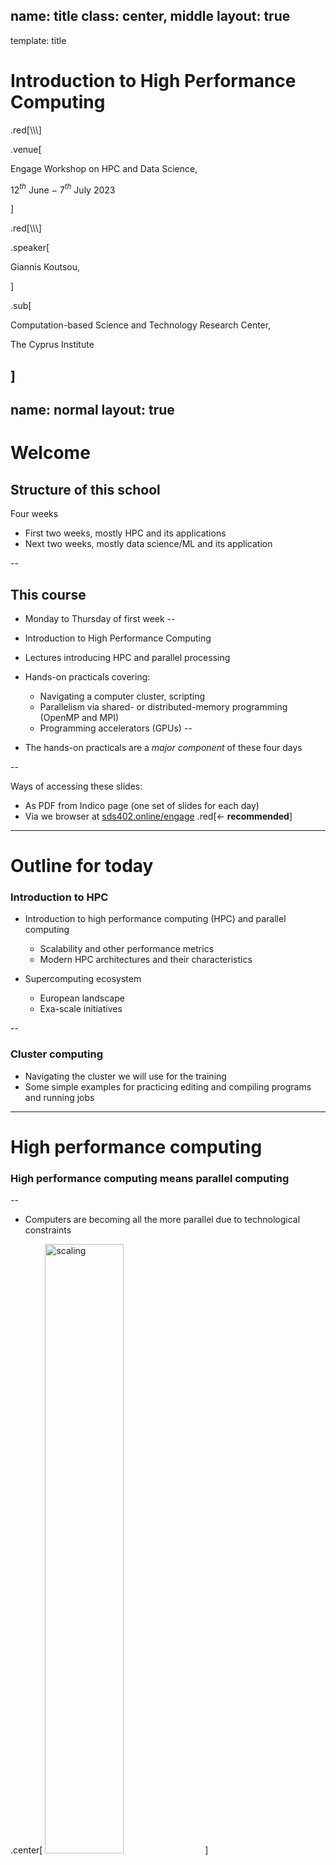 name: title
class: center, middle
layout: true
---
template: title

# Introduction to High Performance Computing

.red[\\\\\\]

.venue[

Engage Workshop on HPC and Data Science,

12$^{th}$ June $-$ 7$^{th}$ July 2023  

]

.red[\\\\\\]

.speaker[

Giannis Koutsou,

]

.sub[

Computation-based Science and Technology Research Center,

The Cyprus Institute

]
---
name: normal
layout: true
---

# Welcome

## Structure of this school

Four weeks
- First two weeks, mostly HPC and its applications
- Next two weeks, mostly data science/ML and its application

--

## This course

- Monday to Thursday of first week
--

- Introduction to High Performance Computing
- Lectures introducing HPC and parallel processing
- Hands-on practicals covering:
  - Navigating a computer cluster, scripting
  - Parallelism via shared- or distributed-memory programming (OpenMP and MPI)
  - Programming accelerators (GPUs)
--

- The hands-on practicals are a _major component_ of these four days

--

Ways of accessing these slides:
- As PDF from Indico page (one set of slides for each day)
- Via we browser at [sds402.online/engage](https://sds402.online/engage) .red[$\leftarrow$ **recommended**]

---

# Outline for today

### Introduction to HPC
- Introduction to high performance computing (HPC) and parallel computing
  - Scalability and other performance metrics
  - Modern HPC architectures and their characteristics
  
- Supercomputing ecosystem 
  - European landscape 
  - Exa-scale initiatives

--

### Cluster computing
- Navigating the cluster we will use for the training
- Some simple examples for practicing editing and compiling programs
  and running jobs

---

# High performance computing

### High performance computing means parallel computing

--

- Computers are becoming all the more parallel due to technological constraints

<style type="text/css">
img[alt=scaling] { width: 50%; float: center; padding: 0px}
</style>
.center[
![scaling](50-years-processor-trend.png)
]

.right[.tiny[[https://github.com/karlrupp/microprocessor-trend-data](https://github.com/karlrupp/microprocessor-trend-data)]]

--

- Moore’s law: transistor count exponentially increasing (but not as originally expected)

--

- Dennard Scaling: $P\propto AfV^2$. Lost around 2006 ($P$: power, $A$: area, $f$: freq., $V$: voltage)

---

# High performance computing

### High performance computing means parallel computing

- Exploiting parallelism is essential for scientific computing 
--

- Practitioners of computational sciences benefit from knowledge of concepts and challenges of parallel computing
--

  - Architectures and their characteristics
  - Algorithms and how amenable they are to parallelisation 
  - Performance metrics and their significance, e.g. sustained and peak floating point performance, bandwidth, scalability

<style type="text/css">
img[alt=col0] { width: 90%; float: left; padding: 0px}
img[alt=col1] { width: 90%; float: center; padding: 0px}
img[alt=col2] { width: 100%; float: right; padding: 0px}
</style>

.left-column-5[
</br>
]

.left-column-30[
	.center[.tiny[**Architectures**]]
 ![col0](archs.png)
]

.left-column-5[
	|
]

.left-column-30[
	.center[.tiny[**Algorithms**]]
 ![col1](algos.png)
]
.left-column-5[
	|
]

.left-column-30[
	.center[.tiny[**Performance metrics**]]
 ![col2](perf.png)
]

---

# High performance computing

### How do we "spend" parallelism?

- _Capacity computing_
  - Improve time-to-solution of a problem that can also run on less number of processes
  - E.g. solve many small problems

- _Capability computing_
  - Solve a problem that was _impossible_ to solve on less processes
  - E.g. solve a problem using $N$ nodes, that cannot fit in memory of less nodes 

--

----

.center[

_High Throughput Computing_ sometimes used to identify capacity
computing, with HPC used to mean capability computing

]

---

# High performance computing

### Concepts of parallel computing
- **Scalability**: The rate at which time-to-solution improves as we increase processing units

- **Weak scaling**: Increase processing units; keep the **local** problem size fixed $\Rightarrow$ for increasing global problem size

- **Strong scaling**: Increase processing units; keep the **global** problem size fixed $\Rightarrow$ for decreasing local problem size
<style type="text/css">
      img[alt=f0-l] { width: 95%; float: center; padding: 5px}
      img[alt=f0-r] { width: 95%; float: center; padding: 5px}
</style>

--

.left-column[
![f0-l](weak.png)
]

--

.right-column[
![f0-r](strong.png)
]

---
# High performance computing

### Concepts of parallel computing


- Performance metrics

	- Floating point rate: number of floating point operations carried
      out by a computational task per unit time
	- I/O or Bandwidth: bytes read and written per unit time

--

- Distinguish between theoretical peak and sustained 

	- Theoretical peak: Assuming full utilization of hardware
	- Sustained: measured, e.g. via running an application

--

- Note that usually a single floating point operation (flop) is an
  `add`, `sub`, or `mul`, with other operations (e.g. `dev`,
  exponentiation, etc.) typically requiring more than 1 flop.

---
# High performance computing

### Concepts of parallel computing

Taxonomy of computer architectures, _Flynn's Taxonomy_:
- Single Instruction stream, Single Data stream (SISD) 
- Multiple Instruction streams, Single Data stream (MISD) 
- Single Instruction stream, Multiple Data streams (SIMD) 
- Multiple Instruction streams, Multiple Data streams (MIMD) 

--

Parallel computing
- Most computing devices have underlying SIMD architecture units: GPUs, CPUs, etc.
- Most supercomputers can be considered MIMD architectures: multiple
  interconnected computing devices that can issue the same or
  different instructions on multiple data

---
# High performance computing

### What's in a supercomputer?

- Compute Nodes
  - Computational units - CPU and potentially a co-processor, e.g. a GPU
  - Memory (i.e. RAM)
  - Some storage and/or NVMe
  - Network interfaces, possibly separate between management and workload 

--
- Interconnect
  - Interfaces on nodes
  - Wiring and switches

--
- Storage
  - Still predominantly spinning disks
  - Solid state drives are emerging for smaller scratch space
  - Tape systems for archiving 

--
- Front-end nodes
  - For user access
  - Compiling, submitting jobs, etc.

---

# High performance computing

### Computing devices

Most supercomputers have compute nodes equipped with a co-processor,
typically a general purpose GPU

- CPU architecture
  - Optimized for handling a diverse ranged of instructions on multiple data
  - Large caches per core
  - Smaller bandwidth to memory but typically larger memory
  - Reliance on prefetching
  - Some availability of SIMD floating point units
  
- GPU architecture
  - Optimized for _throughput_, i.e. applying the same operation on multiple data
  - Smaller caches per "core"
  - Higher bandwidth to memory but typically smaller memory
  - Reliance on very wide SIMD units

---
# High performance computing

### Computing devices

Most supercomputers have compute nodes equipped with a co-processor,
typically a general purpose GPU

<style type="text/css">
	img[alt=block] { height: 300px; float: center; padding: 0px}
</style>

.left-column-40[
![block](cpu-block.png)
.center[## CPU]
- Large area devoted to control
- Large caches
- Few ALUs
]
.right-column-40[
![block](gpu-block.png)
.center[## GPU]
- Less area devoted to control
- Small caches
- Most area dedicated to ALUs
]

---
# High performance computing

### Computing devices

CPU architectures and main characteristics
- Intel Xeon and AMD EPYC (x86), various ARM implementations, and IBM Power
- $\mathcal{O}(10)$ cores per CPU (current max: 64), 2 - 4 CPUs per node
- Memory bandwidth of $\sim$50-100 GBytes/s
- Theoretical peak floating point performance $\sim$30-50 Gflop/s per core

GPU architectures and main characteristics
- NVIDIA Data Center GPUs and AMD Instinct
- $\mathcal{O}(1000)$ "cores" or Arithmetic and Logical Unit (ALUs). 2 - 6 GPUs per node
- Memory bandwidth of $\mathcal{O}(1000)$ GBytes/s
- Theoretical peak floating point performance $\sim$10-20 Tflop/s per GPU

--

Intel Xe "Ponte Vecchio" GPUs also coming up


---

# Worldwide landscape of supercomputers


<style type="text/css">
	img[alt=t500] { width: 90%; float: center; padding: 0px}
</style>

.left-column[
![t500](top500.png)
]

.right-column[

- Bi-annual ranking of supercomputers
- Classification according to _sustained_  floating point performance
- Run High Performance Linpack (HPL) on whole system
]

.one-column[
- [`https://www.top500.org`](https://www.top500.org) Latest list: **June 2023**
  - Top system: US, AMD GPU-based system, 1.2 Eflop/s sustained 
  - Second: Japan, ARM-based system, 442 Pflop/s sustained 
  - Top in Europe: FI, third overall, GPUs (AMD MI250X), 310 Pflop/s sustained 
- .red[**7**] out of top 10 equipped with GPUs, either NVIDIA or AMD
]

---
# Supercomputing landscape

### Notable supercomputers in Europe

<style type="text/css">
		img[alt=sc]{width: 100%;}
</style>

.left-column-30[
![sc](lumi.jpg)
]
.right-column-70[
**Lumi** - CSC, FI
- HPE Cray EX235a, AMD EPYC CPUs, AMD Instinct MI250X GPUs
- $\sim$430 Pflop/s theoretical peak
]

.one-column[]

.left-column-70[
**Leonardo** - CINECA, IT
- BullSequana XH2000, Intel Xeon CPUs, NVIDIA A100 GPUs
- $\sim$300 Pflop/s theoretical peak
]
.right-column-30[
![sc](Leonardo.jpg)
]

---
# Supercomputing landscape

### Notable supercomputers in Europe

.left-column-20[
![sc](adastra.png)
]
.right-column-70[
**Adastra** - GENCI, FR
- HPE Cray EX235a, AMD EPYC CPUs, AMD Instinct MI250X GPUs
- $\sim$60 Pflop/s theoretical peak
]

.one-column[]

.left-column-70[
**Juwels** - JSC, DE
- Bull Sequana XH2000, Intel Xeon CPUs, NVIDIA A100 GPUs
- $\sim$70 Pflop/s theoretical peak
]
.right-column-30[
![sc](jw.jpg)
]

---

# Supercomputing landscape

### Notable supercomputers in Europe


.left-column-30[
![sc](alps.jpg)
]
.right-column-70[
**Alps** - CSCS, CH (currently being deployed)
- NVIDIA Grace CPUs, NVIDIA Hopper (H100) GPUs
- $>$500 Pflop/s theoretical peak
]

.one-column[]
.left-column-70[
**MareNostrum 5** - BSC, ES
- Bull, four main partitions including Intel CPUs and NVIDIA GPUs
- Theoretical peak `¯\_(ツ)_/¯`
]
.right-column-30[
![sc](mr5.jpg)
]

---

# Supercomputer access

### In Europe, these systems also made available via a single, centralized allocation process
Access via so-called EuroHPC calls
- Technical review: need to show that methods and software are
  appropriate for the underlying architecture.  Scaling and
  performance analysis required.
- Scientific review: peer-review of the proposed science.
- $\mathcal{O}(100)$ core-hours for individual projects within "Extreme Scale Allocations"
- $\mathcal{O}(10)$ core-hours for individual projects within regular allocations


Smaller-scale access available nationally 
- Depends on national mechanisms for access
- Usually follows same approach of technical and scientific review

--

.center[.red[Access to such resources requires good understanding of HPC and the challenges in achieving efficient software implementations]]

---
# Supercomputing landscape

### US Exascale roadmap

<style type="text/css">
		img[alt=a]{width: 100%;}
</style>

![a](us-exascale.png)

--

- First exascale system "Frontier" appeared in June 2022 Top 500 list

--

- "Aurora": Intel accelerators

--

- Similar mix as in Europe: Expect significant performance from NVIDIA, AMD, and Intel GPUs

---

# Concepts in High Performance Computing

### Scalability
- The rate at which time-to-solution improves as we increase processing units

#### Strong scaling
- Increase processing units; keep the **global** problem size fixed $\Rightarrow$ for decreasing local problem size

#### Weak scaling
- Increase processing units; keep the **local** problem size fixed $\Rightarrow$ for increasing global problem size


#### Where:
- Global problem size: the size of the problem over all processes
- Local problem size: the size of the problem per processing unit

---

# Concepts in High Performance Computing

### Scalability – an example

.left-column[
![f0-l](weak.png)
##### Weak scaling
- Local problem size fixed: $L_V=48^3\times24$
]

.right-column[
![f0-r](strong.png)
##### Strong scaling
- Global problem size fixed: $L_G=32^3\times96$
]

---
# Concepts in High Performance Computing

.left-column[
### Scalability

- Speedup $S$ when using $N$ processes
$$
  S(N) = \frac{T_0}{T(N)},
$$
  - $T_0$: Reference time-to-solution .smallerer[(using $N_0$ processors, nodes, GPUs, etc.)]
  - $T(N)$: Time-to-solution using $N$ > $N_0$ processes

- Parallel efficiency $\epsilon$

$$
\epsilon = S(N)\frac{N_0}{N}
$$

- Ideal scaling: $\epsilon \simeq 1$
]

.right-column[


![f0-r](strong.png)

.smallerer[
| $N$ | $T$ (sec) | $S$     | $\epsilon$ |
| --- | --------- | ------- | ---------- |
|  1  |  2.0      |  –      |   –        |
|  2  |  1.1      |  1.82   |   0.91     |
|  3  |  0.8      |  2.50   |   0.83     |
|  4  |  0.7      |  2.86   |   0.72     |
]
]

---
# Scalability

### Amdahl's Law

- $f$: fraction of application that can be parallelized
- $T_0$: time-to-solution of code when using one process
- $N$: Number of processes

.left-column[
$$
T(N) = (1-f)T_0 + f\frac{T_0}{N}
$$

$$
S(N) = \frac{T_0}{T(N)} = \frac{1}{1-f + \frac{f}{N}}
$$
]

.right-column[
![f0-r](al.png)
]

---
# Amdahl's Law

### A practical example

<style>
     img[alt=dots]{width: 80%; float: left; padding: 0px}
</style>

.left-column[
- Consider the calculation of $\pi$ via simple Monte Carlo:
  - Define a unit square. Set $n_{hit}=0$
  - Randomly pick points ($x$, $y$) within the unit square
  - If $x^2+y^2 < 1$, $n_{hit} += 1$
  - Repeat $N$ times

- The ratio $n_{hit}/N$ approaches the area of a circle quadrant $\Rightarrow\frac{\pi}{4}$ 
]

.right-column[
![dots](dots.png)
]

---
# Amdahl's Law

### A practical example

.left-column[
```c
unsigned long int hits = 0;
for(unsigned long int i=0; i<N; i++) {
	double x = drand48();
	double y = drand48();
	if(x*x + y*y < 1)
		hits += 1;
}
```
]

.right-column[
	![dots](dots.png)
]

--

.left-column[

- Parallelizable parts
  - The loop over `N`

]

--

.left-column[

- Scalar parts
  - Initialization
  - Summing the partial `nhit` and division by `N`


]



---

# Monte Carlo estimation of $\pi$

- $N$ = 14,968,800

.left-column[
<br/>

.smallerer[
| $n_{proc}$ | $t$ (sec) |  $\pi$  |
| ---------- | --------- | ------- |
| 1          |  0.53     | 3.141543|
| 2          |  0.27     | 3.141355|
| 3          |  0.19     | 3.141089|
| 4          |  0.16     | 3.141137|
| 5          |  0.12     | 3.141135|
| 6          |  0.10     | 3.141290|
| 7          |  0.11     | 3.141533|
| 8          |  0.11     | 3.141195|
]			 
]

.right-column[
![f0-r](./mc-0.png)
]
---

# Monte Carlo estimation of $\pi$

- $N$ = 479,001,600

.left-column[
<br/>

.smallerer[
| $n_{proc}$ | $t$ (sec) |  $\pi$  |
| ---------- | --------- | ------- |
| 1          | 13.70     | 3.141558|
| 2          |  7.58     | 3.141605|
| 3          |  4.74     | 3.141603|
| 4          |  3.56     | 3.141647|
| 5          |  2.86     | 3.141650|
| 6          |  2.40     | 3.141604|
| 7          |  2.08     | 3.141625|
| 8          |  1.82     | 3.141646|
]			 
]
.right-column[
![f0-r](./mc-1.png)
]

---
template: title


# Cluster Computing

---
template: normal

# Cluster Computing

<style type="text/css">
	img[alt=cluster]{width: 55%; float: center; padding: 5px}
</style>

.center[![cluster](./cluster.png)]

### Specific configuration of our local system
- Part of a larger system with $\sim$100 nodes
- 8 nodes in total for this training
  - Hostnames: `cyc{01,...,08}`
  - 2$\times$16-core Intel Xeon
  - 128 GBytes RAM
  - 2$\times$NVIDIA V100 GPUs
- Common storage for our course: `/nvme/scratch/engage/`

---

template: normal

# Cluster Computing

- Log in to a _login node_ or _frontend node_. Login node in our case has hostname `front02`
- To run programs on _compute nodes_, a _job scheduler_ is available
- Distinguish between _interactive_ and _batch_ jobs

--

### SLURM job scheduler

- See currently running and waiting jobs: `squeue`
- Ask for an interactive job: `salloc`
- Submit a batch job: `sbatch`
- Run an executable: `srun`

---

template: normal

# Cluster Computing Introductory Example

- Log in:
```zsh
[localhost ~]$ ssh <username>@front02.hpcf.cyi.ac.cy
```

--

- Type `hostename`. This tells you the name of the node you are currently logged into:
```zsh
[ikoutsou@front02 ~]$ hostname
front02
```
this is the login node.

--

- Ask for one node (`-N 1`):
```zsh
[ikoutsou@front02 ~]$ salloc -N 1 -p p100 --reservation=engage -A engage
salloc: Granted job allocation 55412
salloc: Waiting for resource configuration
salloc: Nodes cyc05 are ready for job
[ikoutsou@cyc05 ~]$
```

--
	- `-A engage`: charge project with name `engage`

--
	- `--reservation=engage`: use reservation `engage` 

--
	- `-p=p100`: requests a node from the `p100` partition $-$ the partition that includes all `cyc??` nodes

---
template: normal

# Cluster Computing Introductory Example


- Type `hostname` again:
```zsh
[ikoutsou@cyc05 ~]$ hostname
cyc05
```
`cyc05` is a compute node.

--

- Release the node (type `exit` or hit `ctrl-d`):
```zsh
[ikoutsou@cyc05 ~]$ exit
salloc: Relinquishing job allocation 55412
[ikoutsou@front02 ~]$
```
we're back on `front02`

--

.center[.red[Please **do not** hold nodes unnecessarily; when you have nodes `salloc`ed you may be blocking other users from using those nodes.]]

--

- Use `srun` instead of `salloc`:
```zsh
[ikoutsou@front02 ~]$ srun -N 1 -p p100 -A engage --reservation=engage hostname
cyc05
```

--

- Allocates a node, runs the specified command (in this case
`hostname`), and then exits the node, releasing the allocation

--

- The output, `cyc05`, reveals that we were allocated node `cyc05` for this specific $-$ very short $-$ job

---

template: normal

# Cluster Computing Introductory Example

- Run multiple instances of `hostname` in parallel:
```zsh
[ikoutsou@front02 ~]$ srun -N 1 -n 2 -p p100 -A engage --reservation=engage hostname
cyc05
cyc05
```
--
    - `-N 1`: use one node
	- `-n 2`: use two processes

--

- Run on more than one node:
```zsh
[ikoutsou@front02 ~]$ srun -N 2 -n 2 -p p100 -A engage --reservation=engage hostname
cyc05
cyc07
```
runs one instance of `hostname` on each node

--

- Try:
```zsh
[ikoutsou@front02 ~]$ srun -N 2 -n 1 -p p100 -A engage --reservation=engage hostname
```
--
```zsh
srun: Warning: canʼt run 1 processes on 2 nodes, setting nnodes to 1
cyc05
```

---


template: normal

# Cluster Computing Introductory Example


- Make a directory. List it, see that it is there:
```zsh
[ikoutsou@front02 ~]$ mkdir engage-training
[ikoutsou@front02 ~]$ ls
engage-training
[ikoutsou@front02 ~]$ 
```

--
- Change into it:
```zsh
[ikoutsou@front02 ~]$ cd engage-training/
[ikoutsou@front02 engage-training]$ 
```

--
- `pwd` will tell you where you are in the file system:
```zsh
[ikoutsou@front02 engage-training]$ pwd
/nvme/h/ikoutsou/engage-training
```

--
- `/` is referred to as the _root directory_

--
- `.` is an alias for the _current directory_

--
- `..` is an alias for the directory one level above

--
- `~` is an alias for your _home directory_

--
- E.g.:
```zsh
[ikoutsou@front02 engage-training]$ cd ../../
[ikoutsou@front02 h]$ pwd
/nvme/h
```

---
template: normal

# Cluster Computing Introductory Example

- `cd` without any additional arguments takes you home (equivalent to `cd ~`)
```zsh
[ikoutsou@front02 h]$ cd
[ikoutsou@front02 ~]$ pwd
/nvme/h/ikoutsou
```

--

- Make a subdirectory under `engage-training` for our first C program
```zsh
[ikoutsou@front02 ~]$ cd engage-training
[ikoutsou@front02 engage-training]$ mkdir 01
[ikoutsou@front02 engage-training]$ cd 01
[ikoutsou@front02 01]$ 
```

--

- Use `emacs` or `vim` (or any other text editor you're comfortable with) to type out our first program

--

- E.g.:
```zsh
[ikoutsou@front02 01]$ emacs -nw prog-01.c
```

---
template: normal

# Cluster Computing Introductory Example

- Type out the following program:

```c
#include <unistd.h>           
#include <stdio.h>            
#include <sys/types.h>        



int
main(int argc, char *argv[])
{
  char hname[256];         
  pid_t p;                 
  gethostname(hname, 256); 
  p = getpid();            
  printf(" Hostname: %s, pid: %lu\n", hname, p); 
  return 0; 
            
}
```

---
template: normal

# Cluster Computing Introductory Example

- Type out the following program:

```c
#include <unistd.h>           // <-- provides definitions for gethostname() and getpid()
#include <stdio.h>            // <-- provides definitions for printf()
#include <sys/types.h>        // <-- defines the pid_t type 
// main()
//   -> argv[] is an array of strings which holds all command line arguments
//   -> argc holds the number of elements of argv
int
main(int argc, char *argv[])
{
  char hname[256];         // <-- declare hname[] as an array of 256 characters (a string of length 256)
  pid_t p;                 // <-- declare p as a pid_t type, in this case, an unsigned long integer
  gethostname(hname, 256); // <-- call gethostname(), return hostname in hname which is 256 characters long
  p = getpid();            // <-- call getpid(), return value in p
  printf(" Hostname: %s, pid: %lu\n", hname, p); // print statement
  return 0; // <-- return a value of 0 to the operating system. By convention 0 means success.
            //     Non zero values indicate errors.
}
```

---
template: normal

# Cluster Computing Introductory Example

After saving and exiting, you are back at the command line

--

- `ls` should show the file `prog-01.c`, which you just typed in and saved:
```zsh
[ikoutsou@front02 01]$ ls
prog-01.c
```

--

- It's time to _compile_ it into an executable. Use the `gompi` module:
```zsh
[ikoutsou@front02 01]$ module load gompi
[ikoutsou@front02 01]$ gcc prog-01.c -o p01
```
--
	- `-o p01` means "name the resulting executable `p01`". If you don't
      specify `-o` the executable name defaults to `a.out`

--

- Type `ls` to make sure it has been created. Then run it on the frontend node:
```zsh
[ikoutsou@front02 01]$ ls
p01  prog-01.c
[ikoutsou@front02 01]$ ./p01
 Hostname: front02, pid: 14848
```

--

.red[Note]: commands like `gcc` or `ls` are globally accessible because their locations are included in your shell environment's search path. for `p01` though, which we just created, you need to explicitly give its path, in this case via `./` which means "current directory".

---

template: normal

# Cluster Computing Introductory Example

- Run your new program `p01` using `srun` on two nodes with two processes each

--
```zsh
[ikoutsou@front02 01]$ srun -N 2 -n 4 -p p100 --reservation=engage -A engage ./p01
 Hostname: cyc05, pid: 13723
 Hostname: cyc05, pid: 13724
 Hostname: cyc07, pid: 12602
 Hostname: cyc07, pid: 12603
[ikoutsou@front02 01]$
```

--

- Go nuts 😆:
```zsh
[ikoutsou@front02 01]$ srun -N 2 -n 48 -p cpu --reservation=NCC -A edu17 ./p01
 Hostname: cyc05, pid: 13754
 Hostname: cyc05, pid: 13755
 Hostname: cyc07, pid: 12666
 ...
 Hostname: cyc07, pid: 12648
[ikoutsou@front02 01]$
```
(You will see 48 lines; I suppressed some above)

---
template: normal
# Cluster Computing Introductory Example

- Time for step 2 $-$ writing a simple program to compute $\pi$ in parallel

--

<style>
     img[alt=dots] { width: 100%; float: right; padding: 0px}
</style>

.left-column-60[
- Calculation of $\pi$ via simple Monte Carlo:
  - Define a unit square. Set $n_{hit}=0$
  - Randomly pick points ($x$, $y$) within the unit square
  - If $x^2+y^2 < 1$, $n_{hit} += 1$
  - Repeat $N$ times

- The ratio $n_{hit}/N$ approaches the area of a circle quadrant $\Rightarrow\frac{\pi}{4}$ 
]

.column-thrd[
.center[![dots](dots.png)]
]

---
template: normal
# Cluster Computing Introductory Example

- First, make a new directory under `~/engage-training/.`
```sh
[ikoutsou@front02 01]$ cd ../
[ikoutsou@front02 engage-training]$ mkdir 02
[ikoutsou@front02 01]$ cd 02/
[ikoutsou@front02 02]$ 
```

--

- Copy the program `pi.c` from `/nvme/scratch/engage/intro/02/pi.c`
```sh
[ikoutsou@front02 02]$ cp /onyx/data/edu17/04_Scripting/02/pi.c .
```

- Inspect `pi.c`, e.g.:
```sh
[ikoutsou@front02 02]$ emacs -nw pi.c
```

---
template: normal
# Cluster Computing Introductory Example

```c
#include <unistd.h>
#include <stdio.h>
#include <stdlib.h>
#include <sys/types.h>

int
main(int argc, char *argv[])
{
  unsigned long int N = 10000;
  unsigned long int nhit = 0;
  for(int i=0; i<N; i++) {
    double x = drand48();
    double y = drand48();
    if((x*x + y*y) < 1)
      nhit++;
  }
  double pi = 4.0 * (double)nhit/(double)N;
  printf(" N = %16d   pi = %lf\n", N, pi);
  return 0;
}
```

--

- Compile and run on frontend:
```zsh
[ikoutsou@front02 02]$ gcc pi.c -o pi
[ikoutsou@front02 02]$ ./pi
 N =            10000   pi = 3.136400
```

---
template: normal
# Cluster Computing Introductory Example


- Now run, e.g. on 4 processes:

--
```sh
[ikoutsou@front02 02]$ srun -N 1 -n 4 -p p100 -A engage --reservation=engage ./pi
 N =            10000   pi = 3.148800
 N =            10000   pi = 3.148800
 N =            10000   pi = 3.148800
 N =            10000   pi = 3.148800
```

--
	We get exactly the same result four times 🤔

--

.center[**We need to seed the random number generator differently for each
process**]

--
- Use the process id (`pid`) from the previous example, to seed the random number generator

---

template: normal

# Cluster Computing Introductory Example

- Use the process id (`pid`) from the previous example, to seed the random number generator

--

```c
#include <unistd.h>
#include <stdio.h>
#include <stdlib.h>
#include <sys/types.h>
int
main(int argc, char *argv[])
{
  unsigned long int N = 10000;
  unsigned long int nhit = 0;

  pid_t p = getpid(); // <-- Add this 
  srand48(p);         // <-- Add this 
  
  for(int i=0; i<N; i++) {
    double x = drand48();
    double y = drand48();
    if((x*x + y*y) < 1)
      nhit++;
  }
  double pi = 4.0 * (double)nhit/(double)N;
  printf(" N = %16d   pi = %lf\n", N, pi);
  return 0;
}
```

--

- `srand48()` sets the random number generator .red[seed]
--

- Need a unique seed for each instance of the program $\Rightarrow$ use process id. 

---
# Cluster Computing Introductory Example

- Compile again and run:
```zsh
[ikoutsou@front02 02]$ gcc pi.c -o pi
[ikoutsou@front02 02]$ srun -N 1 -n 4 -p p100 -A engage --reservation=engage ./pi
 N =            10000   pi = 3.150800
 N =            10000   pi = 3.143200
 N =            10000   pi = 3.151200
 N =            10000   pi = 3.152800
```

--
- Now we would like to average over these four values to obtain a better estimate of $\pi$

--
- First redirect the output to a file, e.g.:
```zsh
[ikoutsou@front02 02]$ gcc pi.c -o pi
[ikoutsou@front02 02]$ srun -N 1 -n 4 -p p100 -A engage --reservation=engage ./pi > pi-out.txt
```

--
- Now `pi-out.txt` contains the four lines of output
```zsh
[ikoutsou@front02 02]$ ls
pi  pi.c  pi-out.txt
[ikoutsou@front02 02]$ more pi-out.txt
 N =            10000   pi = 3.113600
 N =            10000   pi = 3.128400
 N =            10000   pi = 3.156800
 N =            10000   pi = 3.148400
[ikoutsou@front02 02]$
```

---
template: normal

# Cluster Computing Introductory Example

- The program `awk` allows us to add over columns of a file. 


--
- E.g.:
```zsh
[ikoutsou@front02 02]$ cat pi-out.txt | awk '{pi_sum+=$6}; END {printf "%8.6f\n", pi_sum/NR}'
3.136800
```

--
- Use more processes
```zsh
[ikoutsou@front02 02]$ srun -N 2 -n 80 -p p100 -A engage --reservation=engage ./pi > pi-out.txt
[ikoutsou@front02 02]$ cat pi-out.txt | awk '{pi_sum+=$6}; END {printf "%8.6f\n", pi_sum/NR}'
3.142435
```
--
	- `$6` is the sixth column in the file, the value for $\pi$ per process
    - `pi_sum` is our summation variabl
    - `NR` is an AWK internal variable, the number of rows


--
- Let's wrap this up in a script "for posterity"

--
- In fact, we'll write a _Slurm batch script_

---
template: normal

# Cluster Computing Introductory Example

- Copy from `/nvme/scratch/engage/intro/02/pi.sh`

```sh
#!/bin/bash
#SBATCH -J pi
#SBATCH -o pi.txt
#SBATCH -e pi.err
#SBATCH -p p100
#SBATCH -A engage
#SBATCH --reservation=engage
#SBATCH -t 00:02:00
#SBATCH -n 64
#SBATCH -N 2
#SBATCH --ntasks-per-node=32

### Add these two lines
srun ./pi > pi-out.txt
cat pi-out.txt | awk '{sum+=$6}; END {printf "%8.6f\n", sum/NR}'
```

--
- All Slurm options $-$ that you so far used after `srun` $-$ are now included in the lines starting with `#SBATCH`

--
- Thus `srun` is now run without options

--
- Additional options include:
  - `-J`: sets the job name
  - `-o` and `-e`: set the files where the output and error should be redirected
  - `-t`: sets a time limit. The job will be killed if it exceeds this time (here 2 minutes)
  - `--ntasks-per-node=32`: is self explanatory

---
template: normal

# Cluster Computing Introductory Example

- Submit the job
```zsh
[ikoutsou@front02 02]$ sbatch pi.sh
Submitted batch job 198021
```

--
- Query its status. Filter only your jobs:
```zsh
[ikoutsou@front02 02]$ squeue -u $(whoami)
             JOBID PARTITION     NAME     USER ST       TIME  NODES NODELIST(REASON)
            198021      p100       pi ikoutsou PD       0:00      2 (Reservation)
```

- Status: `PD`, `R`, `CG`: "Pending", "Running", "Completing"

--
- After the program completes:
  - File `pi.err` contains any errors (hopefully empty)
  - File `pi.txt` contains the output of `awk` $-$ what would be printed to the screen had you used `srun` like before
  - File `pi-out.txt` should also contain new values from the `srun` that was run during the script


--

</br>
</br>
</br>
## .center[Now your task]

--

.center[_Strong scaling_ of the calculation of $\pi$ using this combination of program and script]

---
# Strong scaling example

Modify the script to obtain a _strong scaling_ of the calculation of $\pi$ using this combination of program and script

--
- First, modify the C file. Change:
```C
  unsigned long int N = 10000;
```
to:
```C
  unsigned long int N = atol(argv[1]);
```

--
- This allows passing the number of iterations from the _command line_. Compile and run this new version and run as follows:
```sh
[ikoutsou@front02 02]$ gcc pi.c -o pi
[ikoutsou@front02 02]$ ./pi 100
 N =              100   pi = 3.120000
[ikoutsou@front02 02]$ ./pi 1024
 N =             1024   pi = 3.117188
[ikoutsou@front02 02]$ 
```

---
# Strong scaling example

Now modify the batch script looping over different numbers of tasks to provide a strong scaling
  - Use 235,929,600 for the _global problem size_ [which is conveniently $(3\cdot 5\cdot 1024)^2$]
--

  - Note that:
	  -  In the same script you can call `srun` as many times as you like, or in a loop

--
	  -  In the script you can use `--ntasks-per-node=` in the `srun`
	     line (rather than after `#SBATCH`) which allows a different
		 number for each invocation of `srun`

--
	  -  You can get a timing of the program with the `time` command. First do:
```sh
[ikoutsou@front02 02]$ module load time
```  
then prepend the command with `$(which time) -f "%e secs" `, e.g.:
```sh
[ikoutsou@front02 02]$ $(which time) -f "%e secs" srun -N 2 -n 8 --ntasks-per-node=4  -p p100 -A engage --reservation=engage ./pi 29491200
 N =         29491200   pi = 3.142060
 N =         29491200   pi = 3.141677
 N =         29491200   pi = 3.141594
 N =         29491200   pi = 3.141807
 N =         29491200   pi = 3.141478
 N =         29491200   pi = 3.141355
 N =         29491200   pi = 3.141210
 N =         29491200   pi = 3.141117
1.32 secs
```  
reports that the 8 tasks, run in parallel, completed in 1.32 seconds (also called the _wall time_)

---
# Strong scaling example

Now modify the batch script looping over different numbers of tasks to provide a strong scaling
  - Use 235,929,600 for the _global problem size_ [which is conveniently $(3\cdot 5\cdot 1024)^2$]
  - Note that:
	  -  There are multiple ways to loop in a shell script. E.g.:
  ```sh
  for n in 1 2 3 4; do
	  ...
  done
  ```  
and the value of `n` is referenced as `$n` in the body of the iteration (denoted above by `...`)
--

      -  Integer math can be evaluated by enclosing expressions within
         `$((` and `))`. 
		 -  E.g. `$(($n / 2))` will divide the value of `n` by two and return the result
		 -  As a shorthand, you can omit the leading `$` sign inside `$((...))`. I.e. `$((n / 2))` is equivalent to the above

